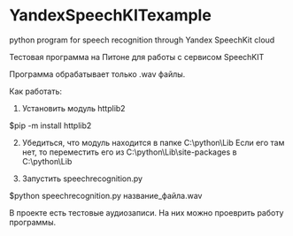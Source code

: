 # YandexSpeechKITexample
python program for speech recognition through Yandex SpeechKit cloud


Тестовая программа на Питоне для работы с сервисом SpeechKIT

Программа обрабатывает только .wav файлы.

Как работать:
1. Установить модуль httplib2
  
  $pip -m install httplib2
  
2. Убедиться, что модуль находится в папке C:\python\Lib
   Если его там нет, то переместить его из C:\python\Lib\site-packages в C:\python\Lib
   
3. Запустить speechrecognition.py 
  
  $python speechrecognition.py название_файла.wav
  
В проекте есть тестовые аудиозаписи. На них можно проеврить работу программы.
